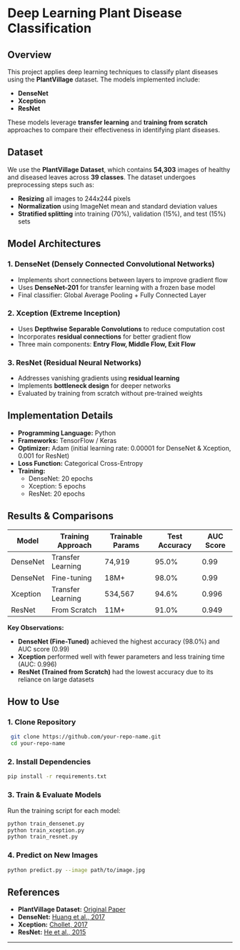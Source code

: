 # Deep Learning Plant Disease Classification

## Overview
This project applies deep learning techniques to classify plant diseases using the **PlantVillage** dataset. The models implemented include:
- **DenseNet**
- **Xception**
- **ResNet**

These models leverage **transfer learning** and **training from scratch** approaches to compare their effectiveness in identifying plant diseases.

## Dataset
We use the **PlantVillage Dataset**, which contains **54,303** images of healthy and diseased leaves across **39 classes**. The dataset undergoes preprocessing steps such as:
- **Resizing** all images to 244x244 pixels
- **Normalization** using ImageNet mean and standard deviation values
- **Stratified splitting** into training (70%), validation (15%), and test (15%) sets

## Model Architectures
### 1. DenseNet (Densely Connected Convolutional Networks)
- Implements short connections between layers to improve gradient flow
- Uses **DenseNet-201** for transfer learning with a frozen base model
- Final classifier: Global Average Pooling + Fully Connected Layer

### 2. Xception (Extreme Inception)
- Uses **Depthwise Separable Convolutions** to reduce computation cost
- Incorporates **residual connections** for better gradient flow
- Three main components: **Entry Flow, Middle Flow, Exit Flow**

### 3. ResNet (Residual Neural Networks)
- Addresses vanishing gradients using **residual learning**
- Implements **bottleneck design** for deeper networks
- Evaluated by training from scratch without pre-trained weights

## Implementation Details
- **Programming Language:** Python
- **Frameworks:** TensorFlow / Keras
- **Optimizer:** Adam (initial learning rate: 0.00001 for DenseNet & Xception, 0.001 for ResNet)
- **Loss Function:** Categorical Cross-Entropy
- **Training:**
  - DenseNet: 20 epochs
  - Xception: 5 epochs
  - ResNet: 20 epochs

## Results & Comparisons
| Model  | Training Approach | Trainable Params | Test Accuracy | AUC Score |
|--------|------------------|-----------------|---------------|-----------|
| DenseNet | Transfer Learning | 74,919 | 95.0% | 0.99 |
| DenseNet | Fine-tuning | 18M+ | 98.0% | 0.99 |
| Xception | Transfer Learning | 534,567 | 94.6% | 0.996 |
| ResNet | From Scratch | 11M+ | 91.0% | 0.949 |

**Key Observations:**
- **DenseNet (Fine-Tuned)** achieved the highest accuracy (98.0%) and AUC score (0.99)
- **Xception** performed well with fewer parameters and less training time (AUC: 0.996)
- **ResNet (Trained from Scratch)** had the lowest accuracy due to its reliance on large datasets

## How to Use
### 1. Clone Repository
```bash
 git clone https://github.com/your-repo-name.git
 cd your-repo-name
```

### 2. Install Dependencies
```bash
pip install -r requirements.txt
```

### 3. Train & Evaluate Models
Run the training script for each model:
```bash
python train_densenet.py
python train_xception.py
python train_resnet.py
```

### 4. Predict on New Images
```bash
python predict.py --image path/to/image.jpg
```

## References
- **PlantVillage Dataset:** [Original Paper](https://arxiv.org/abs/1511.08060)
- **DenseNet:** [Huang et al., 2017](https://arxiv.org/abs/1608.06993)
- **Xception:** [Chollet, 2017](https://arxiv.org/abs/1610.02357)
- **ResNet:** [He et al., 2015](https://arxiv.org/abs/1512.03385)

---
